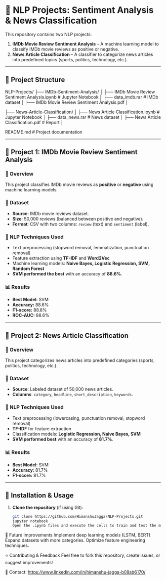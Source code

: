 # 📝 NLP Projects: Sentiment Analysis & News Classification

This repository contains two NLP projects:

1. **IMDb Movie Review Sentiment Analysis** – A machine learning model to classify IMDb movie reviews as positive or negative.
2. **News Article Classification** – A classifier to categorize news articles into predefined topics (sports, politics, technology, etc.).

---

## 📂 Project Structure

NLP-Projects/
  ├── IMDb-Sentiment-Analysis/ │ 
                                ├── IMDb Movie Review Sentiment Analysis.ipynb # Jupyter Notebook │
                                ├── data_imdb.rar # IMDb dataset │ 
                                ├── IMDb Movie Review Sentiment Analysis.pdf │ 

  ├── News-Article-Classification/ │
                                  ├── News Article Classification.ipynb # Jupyter Notebook │ 
                                  ├── data_news.rar # News dataset │
                                  ├── News Article Classification.pdf # Report │
                                                  
README.md # Project documentation

---

## 📌 Project 1: IMDb Movie Review Sentiment Analysis

### 🔹 Overview
This project classifies IMDb movie reviews as **positive** or **negative** using machine learning models.

### 🔹 Dataset
- **Source**: IMDb movie reviews dataset.
- **Size**: 50,000 reviews (balanced between positive and negative).
- **Format**: CSV with two columns: `review` (text) and `sentiment` (label).

### 🔹 NLP Techniques Used
- Text preprocessing (stopword removal, lemmatization, punctuation removal)
- Feature extraction using **TF-IDF** and **Word2Vec**
- Machine learning models: **Naive Bayes, Logistic Regression, SVM, Random Forest**
- **SVM performed the best** with an accuracy of **88.6%**.

### 📊 **Results**
- **Best Model:** SVM
- **Accuracy:** 88.6%
- **F1-score:** 88.8%
- **ROC-AUC:** 88.6%

---

## 📌 Project 2: News Article Classification

### 🔹 Overview
This project categorizes news articles into predefined categories (sports, politics, technology, etc.).

### 🔹 Dataset
- **Source**: Labeled dataset of 50,000 news articles.
- **Columns**: `category`, `headline`, `short_description`, `keywords`.

### 🔹 NLP Techniques Used
- Text preprocessing (lowercasing, punctuation removal, stopword removal)
- **TF-IDF** for feature extraction
- Classification models: **Logistic Regression, Naive Bayes, SVM**
- **SVM performed best** with an accuracy of **81.7%**.

### 📊 **Results**
- **Best Model:** SVM
- **Accuracy:** 81.7%
- **F1-score:** 81.7%

---

## 🔧 Installation & Usage

1. **Clone the repository** (if using Git):
   ```bash
   git clone https://github.com/HimanshuJagga/NLP-Projects.git
   jupyter notebook
   Open the .ipynb files and execute the cells to train and test the models.

🎯 Future Improvements
Implement deep learning models (LSTM, BERT).
Expand datasets with more categories.
Optimize feature engineering techniques.

⭐ Contributing & Feedback
Feel free to fork this repository, create issues, or suggest improvements!

📧 Contact: https://www.linkedin.com/in/himanshu-jagga-b08ab6170/
